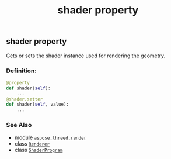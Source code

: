 ﻿---
title: shader property
second_title: Aspose.3D for Python via .NET API References
description: 
type: docs
weight: 200
url: /python-net/aspose.threed.render/renderer/shader/
is_root: false
---

## shader property


Gets or sets the shader instance used for rendering the geometry.
### Definition:
```python
@property
def shader(self):
    ...
@shader.setter
def shader(self, value):
    ...
```

### See Also
* module [`aspose.threed.render`](../../)
* class [`Renderer`](/3d/python-net/aspose.threed.render/renderer)
* class [`ShaderProgram`](/3d/python-net/aspose.threed.render/shaderprogram)
